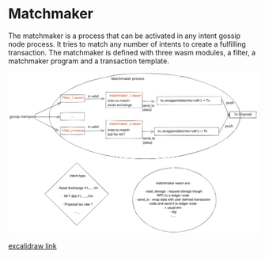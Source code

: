 # Matchmaker

The matchmaker is a process that can be activated in any intent gossip node
process. It tries to match any number of intents to create a fulfilling
transaction. The matchmaker is defined with three wasm modules, a filter, a
matchmaker program and a transaction template.

![matchmaker process](./matchmaker_process.svg "matchmaker process")

[excalidraw link](https://excalidraw.com/#room=92b291c13cfab8fb22a4,OvHfWIrL0jeDzPI-EFZMaw)
